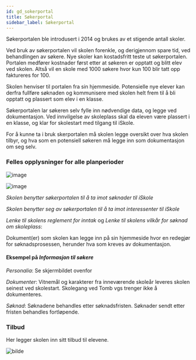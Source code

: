 ```yaml
---
id: gd_sokerportal
title: Søkerportal
sidebar_label: Søkerportal
---
```

Søkerportalen ble introdusert i 2014 og brukes av et stigende antall skoler.

Ved bruk av søkerportalen vil skolen forenkle, og derigjennom spare tid, ved behandlingen av søkere. Nye skoler kan kostadsfritt teste ut søkerportalen. Portalen medfører kostnader først etter at søkeren er opptatt og blitt elev ved skolen. Altså vil en skole med 1000 søkere hvor kun 100 blir tatt opp faktureres for 100. 

Skolen henviser til portalen fra sin hjemmeside. Potensielle nye elever kan derfra fullføre søknaden og kommunisere med skolen helt frem til å bli opptatt og plassert som elev i en klasse.

Søkerportalen lar søkeren selv fylle inn nødvendige data, og legge ved dokumentasjon. Ved innvilgelse av skoleplass skal da eleven være plassert i en klasse, og klar for skolestart med tilgang til iSkole.

For å kunne ta i bruk skerportalen må skolen legge oversikt over hva skolen tilbyr, og hva som en potensiell søkeren må legge inn som dokumentasjon om seg selv.

### Felles opplysninger for alle planperioder

![image](https://github.com/BarmanHanssen/iskole/assets/80097133/e8086765-c35a-4b50-9138-cfdd44f5d26f)


![image](https://github.com/BarmanHanssen/iskole/assets/80097133/d10e606c-4454-4ace-a345-d8da719674c5)

_Skolen benytter søkerportalen til å ta imot søknader til iSkole_

_Skolen benytter seg av søkerportalen til å ta imot interessenter til iSkole_

_Lenke til skolens reglement for inntak_ og _Lenke til skolens vilkår for søknad om skoleplass_:

Dokument(er) som skolen kan legge inn på sin hjemmeside hvor en redegjør for søknadsprosessen, herunder hva som kreves av dokumentasjon. 

#### Eksempel på _Informasjon til søkere_

_Personalia_: Se skjermbildet ovenfor

_Dokumenter_: Vitnemål og karakterer fra inneværende skoleår leveres skolen seinest ved skolestart. 
Skolegang ved Tomb vgs trenger ikke å dokumenteres.

_Søknad_: Søknadene behandles etter søknadsfristen. Søknader sendt etter fristen behandles fortløpende.

### Tilbud

Her legger skolen inn sitt tilbud til elevene.

![bilde](https://user-images.githubusercontent.com/80097133/148527706-f3defa52-4e38-4611-9e20-b8283f87b687.png)

